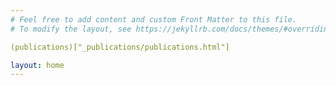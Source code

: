 ```yaml
---
# Feel free to add content and custom Front Matter to this file.
# To modify the layout, see https://jekyllrb.com/docs/themes/#overriding-theme-defaults

(publications)["_publications/publications.html"]

layout: home
---
```

